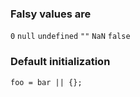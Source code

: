 ### Falsy values are 

`0` `null` `undefined` `""` `NaN` `false`

### Default initialization

`foo = bar || {};`
